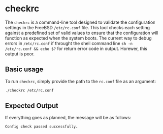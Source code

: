 # checkrc

The `checkrc` is a command-line tool designed to validate the configuration settings in the FreeBSD `/etc/rc.conf` file. This tool checks each setting against a predefined set of valid values to ensure that the configuration will function as expected when the system boots. The current way to debug errors in `/etc/rc.conf` if throught the shell command line `sh -n /etc/rc.conf && echo $?` for return error code in output. Horewer, this output is poor.

## Basic usage

To run `checkrc`, simply provide the path to the `rc.conf` file as an argument:

```bash
./checkrc /etc/rc.conf
```

## Expected Output


If everything goes as planned, the message will be as follows:

```bash
Config check passed successfully.
```
